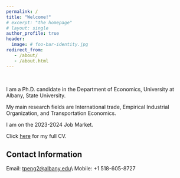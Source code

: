 ```yaml
---
permalink: /
title: "Welcome!"
# excerpt: "the homepage"
# layout: single
author_profile: true
header:
  image: # foo-bar-identity.jpg
redirect_from: 
   - /about/
   - /about.html
---
```


<br />

I am a Ph.D. candidate in the Department of Economics, University at Albany, State University.

My main research fields are International trade, Empirical Industrial Organization, and Transportation Economics.

I am on the 2023-2024 Job Market.

Click [here](http://github.com/tpeng2023/tpeng.github.io/assets/files/cv.pdf) for my full CV.

## Contact Information

Email: tpeng2@albany.edu\\
Mobile: +1 518-605-8727 
